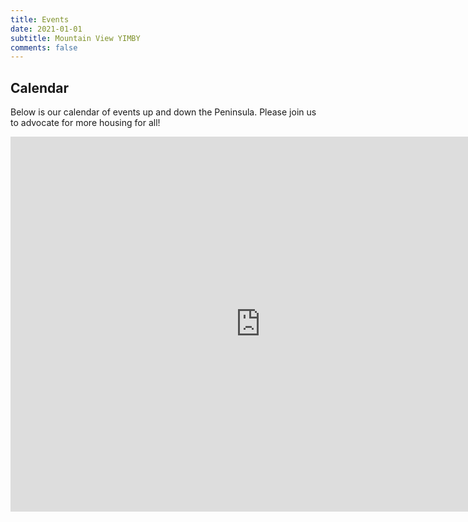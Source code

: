 ```yaml
---
title: Events
date: 2021-01-01
subtitle: Mountain View YIMBY
comments: false
---
```


## Calendar  

Below is our calendar of events up and down the Peninsula. Please join us to advocate for more housing for all!

<iframe src="https://calendar.google.com/calendar/embed?src=yimbyaction.org_ra67a1b1d6ii7volenc4ot53kk%40group.calendar.google.com&ctz=America%2FLos_Angeles" style="border: 0" width="800" height="600" frameborder="0" scrolling="no"></iframe>


